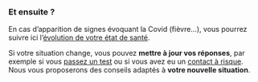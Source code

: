 ### Et ensuite ?

En cas d’apparition de signes évoquant la Covid (fièvre…), vous pourrez suivre ici l’[évolution de votre état de santé](/suiviintroduction).

Si votre situation change, vous pouvez **mettre à jour vos réponses**, par exemple si vous [passez un test](/depistage) ou si vous avez eu un [contact à risque](#contactarisque). Nous vous proposerons des conseils adaptés à **votre nouvelle situation**.
